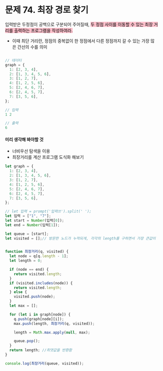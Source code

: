 # 문제 74. 최장 경로 찾기

입력받은 두정점이 공백으로 구분되어 주어질때,
<mark style="background: pink">두 정점 사이를 이동할 수 있는 최장 거리를 출력하는 프로그램을 작성하여라.</mark><br>

- 이때 최단 거리란, 정점의 중복없이 한 정점에서 다른 정점까지 갈 수 있는 가장 많은 간선의 수를 의미

```js

// 데이터
graph = {
  1: [2, 3, 4],
  2: [1, 3, 4, 5, 6],
  3: [1, 2, 7],
  4: [1, 2, 5, 6],
  5: [2, 4, 6, 7],
  6: [2, 4, 5, 7],
  7: [3, 5, 6],
};

// 입력
1 2

// 출력
6

```

#### 미리 생각해 봐야할 것

- 너비우선 탐색을 이용
- 최장거리를 계산 프로그램 도식화 해보기

```js
let graph = {
  1: [2, 3, 4],
  2: [1, 3, 4, 5, 6],
  3: [1, 2, 7],
  4: [1, 2, 5, 6],
  5: [2, 4, 6, 7],
  6: [2, 4, 5, 7],
  7: [3, 5, 6],
};

// let 입력 = prompt('입력쓰').split(' ');
let 입력 = ["1", "7"];
let start = Number(입력[0]);
let end = Number(입력[1]);

let queue = [start];
let visited = [];// 방문한 노드가 누적되게, 각각의 length를 구하면서 가장 큰값이 반환되도록함

 
function 최장거리(q, visited) {
  let node = q[q.length - 1];
  let length = 0;

  if (node == end) {
    return visited.length;
  }
  if (visited.includes(node)) {
    return visited.length;
  } else {
    visited.push(node);
  }
  let max = [];

  for (let i in graph[node]) {
    q.push(graph[node][i]);
    max.push(length, 최장거리(q, visited));

    length = Math.max.apply(null, max);

    queue.pop();
  }
  return length; //최댓값을 반환함
}

console.log(최장거리(queue, visited));
```
